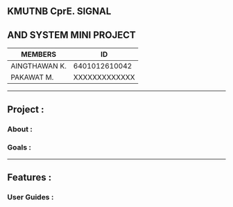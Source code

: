 ## KMUTNB CprE. SIGNAL 
## AND SYSTEM MINI PROJECT

| MEMBERS       | ID            |
|---------------|---------------|
| AINGTHAWAN K. | 6401012610042 |
| PAKAWAT M.    | XXXXXXXXXXXXX |


* * * 

## Project :

### About :

### Goals :

* * *

## Features :

### User Guides :
